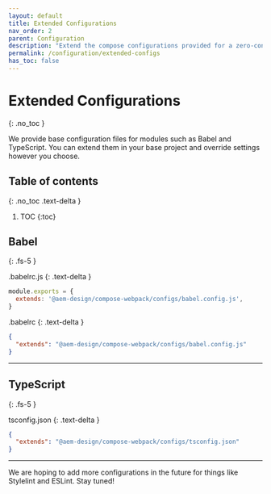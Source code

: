 ```yaml
---
layout: default
title: Extended Configurations
nav_order: 2
parent: Configuration
description: "Extend the compose configurations provided for a zero-config solution"
permalink: /configuration/extended-configs
has_toc: false
---
```


# Extended Configurations
{: .no_toc }

We provide base configuration files for modules such as Babel and TypeScript. You can extend them in your base project and override settings however you choose.

## Table of contents
{: .no_toc .text-delta }

1. TOC
{:toc}

## Babel
{: .fs-5 }

.babelrc.js
{: .text-delta }

```js
module.exports = {
  extends: '@aem-design/compose-webpack/configs/babel.config.js',
}
```

.babelrc
{: .text-delta }

```json
{
  "extends": "@aem-design/compose-webpack/configs/babel.config.js"
}
```

---

## TypeScript
{: .fs-5 }

tsconfig.json
{: .text-delta }

```json
{
  "extends": "@aem-design/compose-webpack/configs/tsconfig.json"
}
```

---

We are hoping to add more configurations in the future for things like Stylelint and ESLint. Stay tuned!
